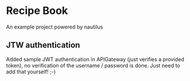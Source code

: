 # Recipe Book

An example project powered by nautilus

## JTW authentication

Added sample JWT authentication in APIGateway (just verifies a provided token),
no verification of the username / password is done. Just need to add that
yourself! ;-)
